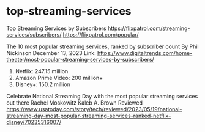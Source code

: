 # top-streaming-services
Top Streaming Services by Subscribers
https://flixpatrol.com/streaming-services/subscribers/
https://flixpatrol.com/popular/

The 10 most popular streaming services, ranked by subscriber count
By Phil Nickinson December 13, 2023
Link: https://www.digitaltrends.com/home-theater/most-popular-streaming-services-by-subscribers/
1. Netflix: 247.15 million
2. Amazon Prime Video: 200 million+
3. Disney+: 150.2 million


Celebrate National Streaming Day with the most popular streaming services out there
Rachel Moskowitz
Kaleb A. Brown
Reviewed
https://www.usatoday.com/story/tech/reviewed/2023/05/19/national-streaming-day-most-popular-streaming-services-ranked-netflix-disney/70235316007/

